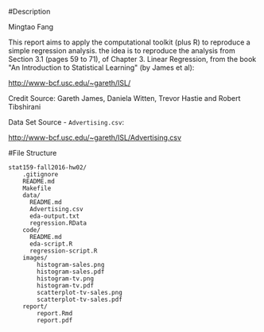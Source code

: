 #Description

Mingtao Fang


This report aims to apply the computational toolkit (plus R) to reproduce a simple regression analysis. the idea is to reproduce the analysis from Section 3.1 (pages 59 to 71), of Chapter 3. Linear Regression, from the book "An Introduction to Statistical Learning" (by James et al):


http://www-bcf.usc.edu/~gareth/ISL/


Credit Source: Gareth James, Daniela Witten, Trevor Hastie and Robert Tibshirani

Data Set Source - `Advertising.csv`:

http://www-bcf.usc.edu/~gareth/ISL/Advertising.csv

#File Structure
```
stat159-fall2016-hw02/
    .gitignore
    README.md
    Makefile
    data/
      README.md
      Advertising.csv
      eda-output.txt
      regression.RData
    code/
      README.md
      eda-script.R
      regression-script.R
    images/
        histogram-sales.png
        histogram-sales.pdf
        histogram-tv.png
        histogram-tv.pdf
        scatterplot-tv-sales.png
        scatterplot-tv-sales.pdf
    report/
        report.Rmd
        report.pdf
```



